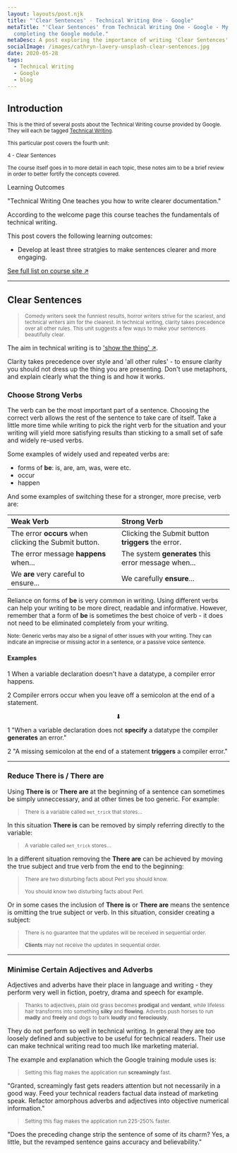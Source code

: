 ```yaml
---
layout: layouts/post.njk
title: "'Clear Sentences' - Technical Writing One - Google"
metaTitle: "'Clear Sentences' from Technical Writing One - Google - My experience
  completing the Google module."
metaDesc: A post exploring the importance of writing 'Clear Sentences' in technical writing. It covers a section of the technical writing one module provided by Google - written by Zachary Parsons.
socialImage: /images/cathryn-lavery-unsplash-clear-sentences.jpg
date: 2020-05-28
tags:
  - Technical Writing
  - Google
  - blog
---
```


## Introduction

<small>This is the third of several posts about the Technical Writing course provided by Google. They will each be tagged [Technical Writing](https://zacharyparsons.co.uk/tags/technical%20writing/).</small>

<small>This particular post covers the fourth unit:</small>

<small>4 - Clear Sentences</small>

<small>The course itself goes in to more detail in each topic, these notes aim to be a brief review in order to better fortify the concepts covered.</small>

<div class="bg-highlight color-primary-shade pad-top-base pad-bottom-base text-300 pad-left-base">

<div class="pad-left-base gap-bottom-base">
<p class="text-500">Learning Outcomes</p>
"Technical Writing One teaches you how to write clearer documentation."

>
According to the welcome page this course teaches the fundamentals of technical writing.

This post covers the following learning outcomes:
</div>

- Develop at least three stratgies to make sentences clearer and more engaging.

<div class="pad-left-base pad-top-base">
<a class="button weight-bold font-base" target="_blank" href="https://developers.google.com/tech-writing/one#learning_objectives">See full list on course site ↗</a>
</div>

</div>

---

## Clear Sentences

><small>Comedy writers seek the funniest results, horror writers strive for the scariest, and technical writers aim for the clearest. In technical writing, clarity takes precedence over all other rules. This unit suggests a few ways to make your sentences beautifully clear.</small>

The aim in technical writing is to ['show the thing' ↗](https://gds.blog.gov.uk/2019/08/27/podcast-on-writing/).

Clarity takes precedence over style and 'all other rules' - to ensure clarity you should not dress up the thing you are presenting. Don't use metaphors, and explain clearly what the thing is and how it works.

### Choose Strong Verbs

The verb can be the most important part of a sentence. Choosing the correct verb allows the rest of the sentence to take care of itself. Take a little more time while writing to pick the right verb for the situation and your writing will yield more satisfying results than sticking to a small set of safe and widely re-used verbs.

Some examples of widely used and repeated verbs are:

- forms of **be**: is, are, am, was, were etc.
- occur
- happen

And some examples of switching these for a stronger, more precise, verb are:

| Weak Verb                                            | Strong Verb                         |
|:-----------------------------------------------------|:------------------------------------|
| The error **occurs** when clicking the Submit button.| Clicking the Submit button **triggers** the error.       |
| The error message **happens** when...        | The system **generates** this error message when... |
| We **are** very careful to ensure...         | We carefully **ensure**...                          |

Reliance on forms of **be** is very common in writing. Using different verbs can help your writing to be more direct, readable and informative. However, remember that a form of **be** is sometimes the best choice of verb - it does not need to be eliminated completely from your writing.

<small>Note: Generic verbs may also be a signal of other issues with your writing. They can indicate an imprecise or missing actor in a sentence, or a passive voice sentence.</small>

#### Examples

1 When a variable declaration doesn't have a datatype, a compiler error happens.

2 Compiler errors occur when you leave off a semicolon at the end of a statement.

<p align="center">⬇</p>

1 "When a variable declaration does not **specify** a datatype the compiler **generates** an error."

2 "A missing semicolon at the end of a statement **triggers** a compiler error."

---

### Reduce There is / There are

Using **There is** or **There are** at the beginning of a sentence can sometimes be simply unneccessary, and at other times be too generic. For example:

><small>There is a variable called `met_trick` that stores...</small>

In this situation **There is** can be removed by simply referring directly to the variable:

><small>A variable called `met_trick` stores...</small>

In a different situation removing the **There are** can be achieved by moving the true subject and true verb from the end to the beginning:

><small>There are two disturbing facts about Perl you should know.</small>
>
><small>You should know two disturbing facts about Perl.</small>

Or in some cases the inclusion of **There is** or **There are** means the sentence is omitting the true subject or verb. In this situation, consider creating a subject:

><small>There is no guarantee that the updates will be received in sequential order.</small>
>
><small>**Clients** may not receive the updates in sequential order.</small>

---

### Minimise Certain Adjectives and Adverbs

Adjectives and adverbs have their place in language and writing - they perform very well in fiction, poetry, drama and speech for example.

><small>Thanks to adjectives, plain old grass becomes **prodigal** and **verdant**, while lifeless hair transforms into something **silky** and **flowing**. Adverbs push horses to run **madly** and **freely** and dogs to bark **loudly** and **ferociously**. </small>

They do not perform so well in technical writing. In general they are too loosely defined and subjective to be useful for technical readers. Their use can make technical writing read too much like marketing material.

The example and explanation which the Google training module uses is:

><small>Setting this flag makes the application run **screamingly** fast.</small>

"Granted, screamingly fast gets readers attention but not necessarily in a good way. Feed your technical readers factual data instead of marketing speak. Refactor amorphous adverbs and adjectives into objective numerical information."

><small>Setting this flag makes the application run 225-250% faster.</small>

"Does the preceding change strip the sentence of some of its charm? Yes, a little, but the revamped sentence gains accuracy and believability."